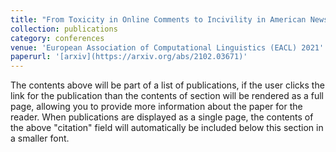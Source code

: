 ```yaml
---
title: "From Toxicity in Online Comments to Incivility in American News: Proceed with Caution"
collection: publications
category: conferences
venue: 'European Association of Computational Linguistics (EACL) 2021'
paperurl: '[arxiv](https://arxiv.org/abs/2102.03671)'
---
```

The contents above will be part of a list of publications, if the user clicks the link for the publication than the contents of section will be rendered as a full page, allowing you to provide more information about the paper for the reader. When publications are displayed as a single page, the contents of the above "citation" field will automatically be included below this section in a smaller font.
